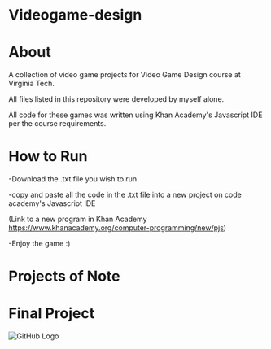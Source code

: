 # Videogame-design

# About

A collection of video game projects for Video Game Design course at Virginia Tech.

All files listed in this repository were developed by myself alone.

All code for these games was written using Khan Academy's Javascript IDE per the course requirements.


# How to Run

-Download the .txt file you wish to run 

-copy and paste all the code in the .txt file into a new project on code academy's Javascript IDE

  (Link to a new program in Khan Academy https://www.khanacademy.org/computer-programming/new/pjs)
  
-Enjoy the game :)


# Projects of Note

# Final Project
![GitHub Logo](/images/logo.png)





